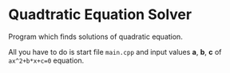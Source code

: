# Quadtratic Equation Solver

Program which finds solutions of quadratic equation.

All you have to do is start file `main.cpp` and input values **a**, **b**, **c** of `ax^2+b*x+c=0` equation.

